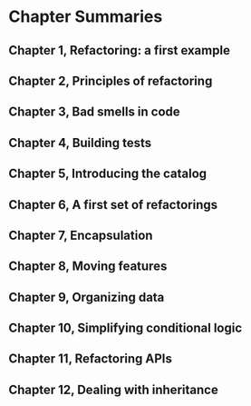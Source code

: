 # Chapter Summaries

## Chapter 1, Refactoring: a first example

## Chapter 2, Principles of refactoring

## Chapter 3, Bad smells in code

## Chapter 4, Building tests

## Chapter 5, Introducing the catalog

## Chapter 6, A first set of refactorings

## Chapter 7, Encapsulation

## Chapter 8, Moving features

## Chapter 9, Organizing data

## Chapter 10, Simplifying conditional logic

## Chapter 11, Refactoring APIs

## Chapter 12, Dealing with inheritance
